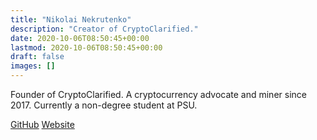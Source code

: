 ```yaml
---
title: "Nikolai Nekrutenko"
description: "Creator of CryptoClarified."
date: 2020-10-06T08:50:45+00:00
lastmod: 2020-10-06T08:50:45+00:00
draft: false
images: []
---
```


Founder of CryptoClarified. A cryptocurrency advocate and miner since 2017. Currently a non-degree student at PSU.

<p>
  <a class="btn btn-primary btn-lg px-4 mb-2" href="https://github.com/NikolaiTeslovich"
  role="button">GitHub</a>
  <a class="btn btn-primary btn-lg px-4 mb-2" href="https://nnekrut.netlify.app/"
  role="button">Website</a>
</p>
